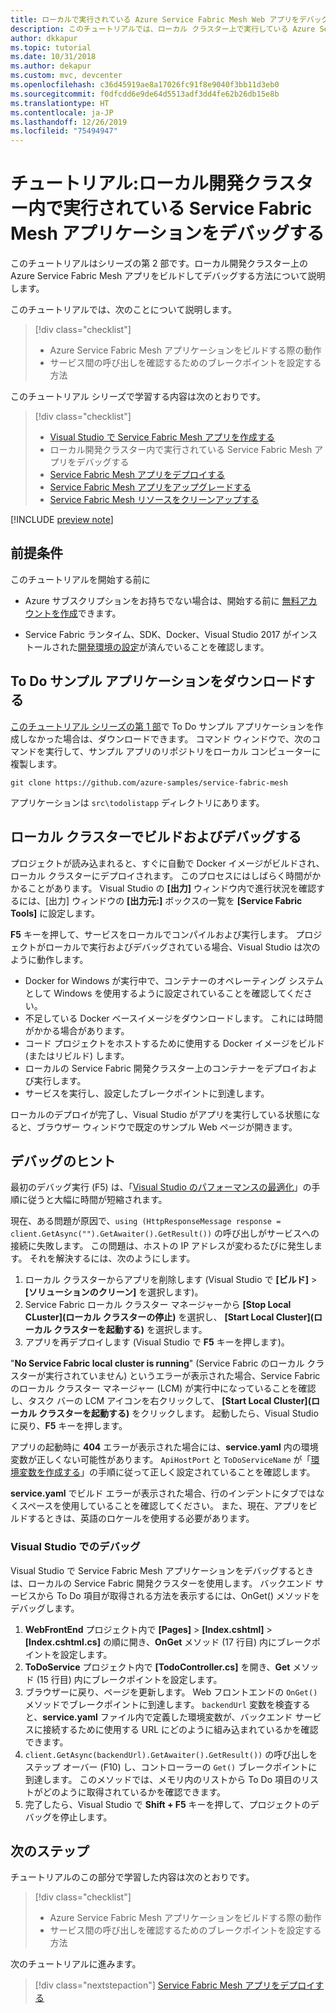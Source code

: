 ```yaml
---
title: ローカルで実行されている Azure Service Fabric Mesh Web アプリをデバッグする
description: このチュートリアルでは、ローカル クラスター上で実行している Azure Service Fabric Mesh アプリケーションをデバッグします。
author: dkkapur
ms.topic: tutorial
ms.date: 10/31/2018
ms.author: dekapur
ms.custom: mvc, devcenter
ms.openlocfilehash: c36d45919ae8a17026fc91f8e9040f3bb11d3eb0
ms.sourcegitcommit: f0dfcdd6e9de64d5513adf3dd4fe62b26db15e8b
ms.translationtype: HT
ms.contentlocale: ja-JP
ms.lasthandoff: 12/26/2019
ms.locfileid: "75494947"
---
```

# <a name="tutorial-debug-a-service-fabric-mesh-application-running-in-your-local-development-cluster"></a>チュートリアル:ローカル開発クラスター内で実行されている Service Fabric Mesh アプリケーションをデバッグする

このチュートリアルはシリーズの第 2 部です。ローカル開発クラスター上の Azure Service Fabric Mesh アプリをビルドしてデバッグする方法について説明します。

このチュートリアルでは、次のことについて説明します。

> [!div class="checklist"]
> * Azure Service Fabric Mesh アプリケーションをビルドする際の動作
> * サービス間の呼び出しを確認するためのブレークポイントを設定する方法

このチュートリアル シリーズで学習する内容は次のとおりです。
> [!div class="checklist"]
> * [Visual Studio で Service Fabric Mesh アプリを作成する](service-fabric-mesh-tutorial-create-dotnetcore.md)
> * ローカル開発クラスター内で実行されている Service Fabric Mesh アプリをデバッグする
> * [Service Fabric Mesh アプリをデプロイする](service-fabric-mesh-tutorial-deploy-service-fabric-mesh-app.md)
> * [Service Fabric Mesh アプリをアップグレードする](service-fabric-mesh-tutorial-upgrade.md)
> * [Service Fabric Mesh リソースをクリーンアップする](service-fabric-mesh-tutorial-cleanup-resources.md)

[!INCLUDE [preview note](./includes/include-preview-note.md)]

## <a name="prerequisites"></a>前提条件

このチュートリアルを開始する前に

* Azure サブスクリプションをお持ちでない場合は、開始する前に [無料アカウントを作成](https://azure.microsoft.com/free/?WT.mc_id=A261C142F)できます。

* Service Fabric ランタイム、SDK、Docker、Visual Studio 2017 がインストールされた[開発環境の設定](service-fabric-mesh-howto-setup-developer-environment-sdk.md)が済んでいることを確認します。

## <a name="download-the-to-do-sample-application"></a>To Do サンプル アプリケーションをダウンロードする

[このチュートリアル シリーズの第 1 部](service-fabric-mesh-tutorial-create-dotnetcore.md)で To Do サンプル アプリケーションを作成しなかった場合は、ダウンロードできます。 コマンド ウィンドウで、次のコマンドを実行して、サンプル アプリのリポジトリをローカル コンピューターに複製します。

```
git clone https://github.com/azure-samples/service-fabric-mesh
```

アプリケーションは `src\todolistapp` ディレクトリにあります。

## <a name="build-and-debug-on-your-local-cluster"></a>ローカル クラスターでビルドおよびデバッグする

プロジェクトが読み込まれると、すぐに自動で Docker イメージがビルドされ、ローカル クラスターにデプロイされます。 このプロセスにはしばらく時間がかかることがあります。 Visual Studio の **[出力]** ウィンドウ内で進行状況を確認するには、[出力] ウィンドウの **[出力元:]** ボックスの一覧を **[Service Fabric Tools]** に設定します。

**F5** キーを押して、サービスをローカルでコンパイルおよび実行します。 プロジェクトがローカルで実行およびデバッグされている場合、Visual Studio は次のように動作します。

* Docker for Windows が実行中で、コンテナーのオペレーティング システムとして Windows を使用するように設定されていることを確認してください。
* 不足している Docker ベースイメージをダウンロードします。 これには時間がかかる場合があります。
* コード プロジェクトをホストするために使用する Docker イメージをビルド (またはリビルド) します。
* ローカルの Service Fabric 開発クラスター上のコンテナーをデプロイおよび実行します。
* サービスを実行し、設定したブレークポイントに到達します。

ローカルのデプロイが完了し、Visual Studio がアプリを実行している状態になると、ブラウザー ウィンドウで既定のサンプル Web ページが開きます。

## <a name="debugging-tips"></a>デバッグのヒント

最初のデバッグ実行 (F5) は、「[Visual Studio のパフォーマンスの最適化](service-fabric-mesh-howto-optimize-vs.md)」の手順に従うと大幅に時間が短縮されます。

現在、ある問題が原因で、`using (HttpResponseMessage response = client.GetAsync("").GetAwaiter().GetResult())` の呼び出しがサービスへの接続に失敗します。 この問題は、ホストの IP アドレスが変わるたびに発生します。 それを解決するには、次のようにします。

1. ローカル クラスターからアプリを削除します (Visual Studio で **[ビルド]**  >  **[ソリューションのクリーン]** を選択します)。
2. Service Fabric ローカル クラスター マネージャーから **[Stop Local CLuster]\(ローカル クラスターの停止\)** を選択し、 **[Start Local Cluster]\(ローカル クラスターを起動する\)** を選択します。
3. アプリを再デプロイします (Visual Studio で **F5** キーを押します)。

"**No Service Fabric local cluster is running**" (Service Fabric のローカル クラスターが実行されていません) というエラーが表示された場合、Service Fabric のローカル クラスター マネージャー (LCM) が実行中になっていることを確認し、タスク バーの LCM アイコンを右クリックして、 **[Start Local Cluster]\(ローカル クラスターを起動する\)** をクリックします。 起動したら、Visual Studio に戻り、**F5** キーを押します。

アプリの起動時に **404** エラーが表示された場合には、**service.yaml** 内の環境変数が正しくない可能性があります。 `ApiHostPort` と `ToDoServiceName` が「[環境変数を作成する](https://docs.microsoft.com/azure/service-fabric-mesh/service-fabric-mesh-tutorial-create-dotnetcore#create-environment-variables)」の手順に従って正しく設定されていることを確認します。

**service.yaml** でビルド エラーが表示された場合、行のインデントにタブではなくスペースを使用していることを確認してください。 また、現在、アプリをビルドするときは、英語のロケールを使用する必要があります。

### <a name="debug-in-visual-studio"></a>Visual Studio でのデバッグ

Visual Studio で Service Fabric Mesh アプリケーションをデバッグするときは、ローカルの Service Fabric 開発クラスターを使用します。 バックエンド サービスから To Do 項目が取得される方法を表示するには、OnGet() メソッドをデバッグします。
1. **WebFrontEnd** プロジェクト内で **[Pages]**  >  **[Index.cshtml]**  >  **[Index.cshtml.cs]** の順に開き、**OnGet** メソッド (17 行目) 内にブレークポイントを設定します。
2. **ToDoService** プロジェクト内で **[TodoController.cs]** を開き、**Get** メソッド (15 行目) 内にブレークポイントを設定します。
3. ブラウザーに戻り、ページを更新します。 Web フロントエンドの `OnGet()` メソッドでブレークポイントに到達します。 `backendUrl` 変数を検査すると、**service.yaml** ファイル内で定義した環境変数が、バックエンド サービスに接続するために使用する URL にどのように組み込まれているかを確認できます。
4. `client.GetAsync(backendUrl).GetAwaiter().GetResult())` の呼び出しをステップ オーバー (F10) し、コントローラーの `Get()` ブレークポイントに到達します。 このメソッドでは、メモリ内のリストから To Do 項目のリストがどのように取得されているかを確認できます。
5. 完了したら、Visual Studio で **Shift + F5** キーを押して、プロジェクトのデバッグを停止します。

## <a name="next-steps"></a>次のステップ

チュートリアルのこの部分で学習した内容は次のとおりです。

> [!div class="checklist"]
> * Azure Service Fabric Mesh アプリケーションをビルドする際の動作
> * サービス間の呼び出しを確認するためのブレークポイントを設定する方法

次のチュートリアルに進みます。
> [!div class="nextstepaction"]
> [Service Fabric Mesh アプリをデプロイする](service-fabric-mesh-tutorial-deploy-service-fabric-mesh-app.md)

